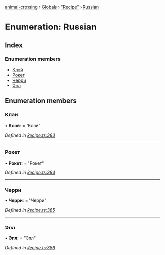[animal-crossing](../README.md) › [Globals](../globals.md) › ["Recipe"](../modules/_recipe_.md) › [Russian](_recipe_.russian.md)

# Enumeration: Russian

## Index

### Enumeration members

* [Клэй](_recipe_.russian.md#клэй)
* [Рокет](_recipe_.russian.md#рокет)
* [Черри](_recipe_.russian.md#черри)
* [Эпл](_recipe_.russian.md#эпл)

## Enumeration members

###  Клэй

• **Клэй**: = "Клэй"

*Defined in [Recipe.ts:383](https://github.com/Norviah/animal-crossing/blob/c9eb585/module/types/Recipe.ts#L383)*

___

###  Рокет

• **Рокет**: = "Рокет"

*Defined in [Recipe.ts:384](https://github.com/Norviah/animal-crossing/blob/c9eb585/module/types/Recipe.ts#L384)*

___

###  Черри

• **Черри**: = "Черри"

*Defined in [Recipe.ts:385](https://github.com/Norviah/animal-crossing/blob/c9eb585/module/types/Recipe.ts#L385)*

___

###  Эпл

• **Эпл**: = "Эпл"

*Defined in [Recipe.ts:386](https://github.com/Norviah/animal-crossing/blob/c9eb585/module/types/Recipe.ts#L386)*

